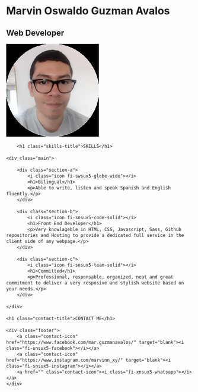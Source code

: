 <!DOCTYPE html>
<html lang="en">
<head>
    <meta charset="UTF-8">
    <meta name="viewport" content="width=device-width, initial-scale=1.0">
    <title>Marvin Oswaldo Guzman</title>
    <link rel="stylesheet" href="scss/styles.css">
    <link rel="icon" href="favicon.ico">
    <link href="https://fonts.googleapis.com/css2?family=Anton&family=Dosis&family=Exo+2&display=swap" rel="stylesheet">
    <script defer src="https://friconix.com/cdn/friconix.js"> </script>    
</head>
<body>
    <div class="header">
        <h1>Marvin Oswaldo Guzman Avalos</h1>
        <h2>Web Developer</h2>
        <img src="images/Selfie.png" alt="" class="selfie">
    </div>

        <h1 class="skills-title">SKILLS</h1>

    <div class="main">

        <div class="section-a">
            <i class="icon fi-swsux5-globe-wide"></i>
            <h1>Bilingual</h1>
            <p>Able to write, listen and speak Spanish and English fluently.</p>
        </div>

        <div class="section-b">
            <i class="icon fi-snsux5-code-solid"></i>
            <h1>Front End Developer</h1>
            <p>Very knowlageble in HTML, CSS, Javascript, Sass, Github repositories and Hosting to provide a dedicated full service in the client side of any webpage.</p>
        </div>

        <div class="section-c">
            <i class="icon fi-snsux5-team-solid"></i>
            <h1>Committed</h1>
            <p>Professional, responsable, organized, neat and great commitment to deliver a very resposive and stylish website based on your needs.</p>
        </div>

    </div>

    <h1 class="contact-title">CONTACT ME</h1>

    <div class="footer">
        <a class="contact-icon" href="https://www.facebook.com/mar.guzmanavalos/" target="blank"><i class="fi-snsux5-facebook"></i></a>
        <a class="contact-icon" href="https://www.instagram.com/marvinn_xy/" target="blank"><i class="fi-snsux5-instagram"></i></a>
        <a href="" class="contact-icon"><i class="fi-xnsux5-whatsapp"></i></a>
    </div>

</body>
</html>
